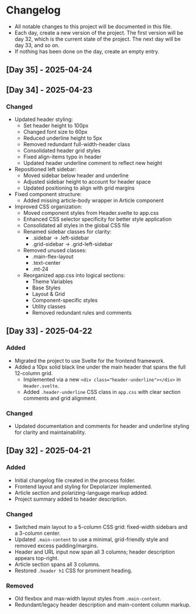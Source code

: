 # Changelog

- All notable changes to this project will be documented in this file.
- Each day, create a new version of the project. The first version will be day 32, which is the current state of the project. The next day will be day 33, and so on.
- If nothing has been done on the day, create an empty entry.

## [Day 35] - 2025-04-24

## [Day 34] - 2025-04-23

### Changed

- Updated header styling:
  - Set header height to 100px
  - Changed font size to 60px
  - Reduced underline height to 5px
  - Removed redundant full-width-header class
  - Consolidated header grid styles
  - Fixed align-items typo in header
  - Updated header underline comment to reflect new height
- Repositioned left sidebar:
  - Moved sidebar below header and underline
  - Adjusted sidebar height to account for header space
  - Updated positioning to align with grid margins
- Fixed component structure:
  - Added missing article-body wrapper in Article component
- Improved CSS organization:
  - Moved component styles from Header.svelte to app.css
  - Enhanced CSS selector specificity for better style application
  - Consolidated all styles in the global CSS file
  - Renamed sidebar classes for clarity:
    - .sidebar → .left-sidebar
    - .grid-sidebar → .grid-left-sidebar
  - Removed unused classes:
    - .main-flex-layout
    - .text-center
    - .mt-24
  - Reorganized app.css into logical sections:
    - Theme Variables
    - Base Styles
    - Layout & Grid
    - Component-specific styles
    - Utility classes
    - Removed redundant rules and comments

## [Day 33] - 2025-04-22

### Added

- Migrated the project to use Svelte for the frontend framework.
- Added a 10px solid black line under the main header that spans the full 12-column grid.
  - Implemented via a new `<div class="header-underline"></div>` in `Header.svelte`.
  - Added `.header-underline` CSS class in `app.css` with clear section comments and grid alignment.

### Changed

- Updated documentation and comments for header and underline styling for clarity and maintainability.

## [Day 32] - 2025-04-21

### Added

- Initial changelog file created in the process folder.
- Frontend layout and styling for Depolarizer implemented.
- Article section and polarizing-language markup added.
- Project summary added to header description.

### Changed

- Switched main layout to a 5-column CSS grid: fixed-width sidebars and a 3-column center.
- Updated `.main-content` to use a minimal, grid-friendly style and removed excess padding/margins.
- Header and URL input now span all 3 columns; header description appears top-right.
- Article section spans all 3 columns.
- Restored `.header h1` CSS for prominent heading.

### Removed

- Old flexbox and max-width layout styles from `.main-content`.
- Redundant/legacy header description and main-content column markup.
